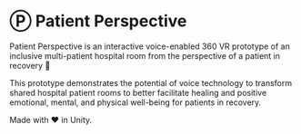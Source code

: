 # Ⓟ Patient Perspective
Patient Perspective is an interactive voice-enabled 360 VR prototype of an inclusive multi-patient hospital room from the perspective of a patient in recovery 🏥 

This prototype demonstrates the potential of voice technology to transform shared hospital patient rooms to better facilitate healing and positive emotional, mental, and physical well-being for patients in recovery.

Made with ♥ in Unity.
